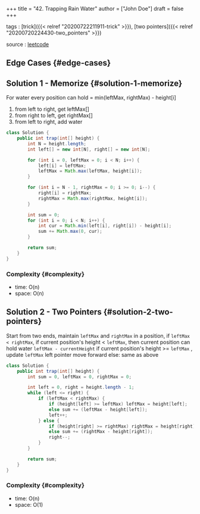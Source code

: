 +++
title = "42. Trapping Rain Water"
author = ["John Doe"]
draft = false
+++

tags
: [trick]({{< relref "20200722211911-trick" >}}), [two pointers]({{< relref "20200720224430-two_pointers" >}})

source
: [leetcode](https://leetcode.com/problems/trapping-rain-water/)


## Edge Cases {#edge-cases}


## Solution 1 - Memorize {#solution-1-memorize}

For water every position can hold = min(leftMax, rightMax) - height[i]

1.  from left to right, get leftMax[]
2.  from right to left, get rightMax[]
3.  from left to right, add water

<!--listend-->

```java
class Solution {
    public int trap(int[] height) {
        int N = height.length;
        int left[] = new int[N], right[] = new int[N];

        for (int i = 0, leftMax = 0; i < N; i++) {
            left[i] = leftMax;
            leftMax = Math.max(leftMax, height[i]);
        }

        for (int i = N - 1, rightMax = 0; i >= 0; i--) {
            right[i] = rightMax;
            rightMax = Math.max(rightMax, height[i]);
        }

        int sum = 0;
        for (int i = 0; i < N; i++) {
            int cur = Math.min(left[i], right[i]) - height[i];
            sum += Math.max(0, cur);
        }

        return sum;
    }
}
```


### Complexity {#complexity}

-   time: O(n)
-   space: O(n)


## Solution 2 - Two Pointers {#solution-2-two-pointers}

Start from two ends, maintain `leftMax` and `rightMax`
in a position, if `leftMax < rightMax`,
    if current position's height < `leftMax`, then current position can hold water `leftMax - currentHeight`
    if current position's height >= `leftMax` , update `leftMax`
    left pointer move forward
else:
    same as above

```java
class Solution {
    public int trap(int[] height) {
        int sum = 0, leftMax = 0, rightMax = 0;

        int left = 0, right = height.length - 1;
        while (left <= right) {
            if (leftMax < rightMax) {
                if (height[left] >= leftMax) leftMax = height[left];
                else sum += (leftMax - height[left]);
                left++;
            } else {
                if (height[right] >= rightMax) rightMax = height[right];
                else sum += (rightMax - height[right]);
                right--;
            }
        }

        return sum;
    }
}
```


### Complexity {#complexity}

-   time: O(n)
-   space: O(1)
